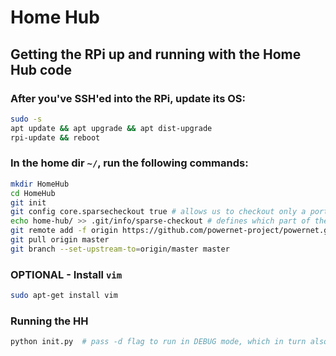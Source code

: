 # Home Hub

## Getting the RPi up and running with the Home Hub code

### After you've SSH'ed into the RPi, update its OS:
```bash
sudo -s
apt update && apt upgrade && apt dist-upgrade
rpi-update && reboot
```

### In the home dir `~/`, run the following commands:
```bash
mkdir HomeHub
cd HomeHub
git init
git config core.sparsecheckout true # allows us to checkout only a portion of the repo
echo home-hub/ >> .git/info/sparse-checkout # defines which part of the repo we want to check out
git remote add -f origin https://github.com/powernet-project/powernet.git
git pull origin master
git branch --set-upstream-to=origin/master master
```

### OPTIONAL - Install `vim`
```bash
sudo apt-get install vim
```

### Running the HH
```bash
python init.py  # pass -d flag to run in DEBUG mode, which in turn also prints logs to stdout
```